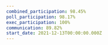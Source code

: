 ```yaml
---
combined_participation: 98.45%
poll_participation: 98.17%
exec_participation: 100%
communication: 89.82%
start_date: 2021-12-13T00:00:00.000Z
---
```


